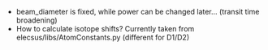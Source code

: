- beam_diameter is fixed, while power can be changed later... (transit time broadening)
- How to calculate isotope shifts? Currently taken from elecsus/libs/AtomConstants.py (different for D1/D2)
